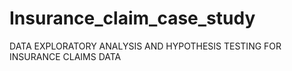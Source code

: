 # Insurance_claim_case_study
DATA EXPLORATORY ANALYSIS AND HYPOTHESIS TESTING FOR INSURANCE CLAIMS DATA
